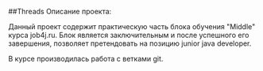 ##Threads
Описание проекта:

Данный проект содержит практическую часть блока обучения "Middle" курса job4j.ru.
Блок является заключительным и после успешного его завершения, позволяет претендовать на позицию junior java developer.

В курсе производилась работа с ветками git.
